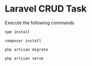 # Laravel CRUD Task

Execute the following commands
```
npm install
```
```
composer install
```
```
php artisan migrate
```
```
php artisan serve
```
